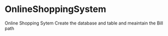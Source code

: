 # OnlineShoppingSystem
Online Shopping Sytem
Create the database and table and meaintain the Bill path
